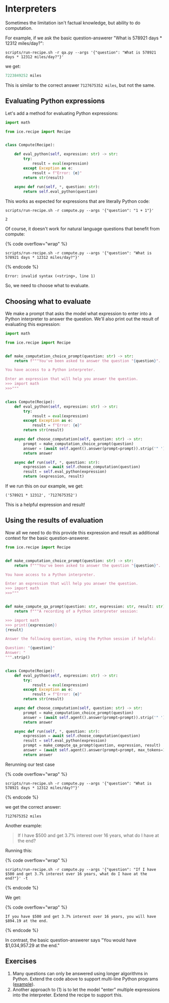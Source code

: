 # Interpreters

Sometimes the limitation isn't factual knowledge, but ability to do computation.

For example, if we ask the basic question-answerer "What is 578921 days \* 12312 miles/day?":

```shell
scripts/run-recipe.sh -r qa.py --args '{"question": "What is 578921 days * 12312 miles/day?"}'
```

we get:

```python
7223849252 miles
```

This is similar to the correct answer `7127675352 miles`, but not the same.



## Evaluating Python expressions

Let's add a method for evaluating Python expressions:

```python
import math

from ice.recipe import Recipe


class Compute(Recipe):

    def eval_python(self, expression: str) -> str:
        try:
            result = eval(expression)
        except Exception as e:
            result = f"Error: {e}"
        return str(result)
    
    async def run(self, *, question: str):
        return self.eval_python(question)
```

This works as expected for expressions that are literally Python code:

```shell
scripts/run-recipe.sh -r compute.py --args '{"question": "1 + 1"}'
```

```
2
```

Of course, it doesn't work for natural language questions that benefit from compute:

{% code overflow="wrap" %}
```shell
scripts/run-recipe.sh -r compute.py --args '{"question": "What is 578921 days * 12312 miles/day?"}'
```
{% endcode %}

```
Error: invalid syntax (<string>, line 1)
```

So, we need to choose what to evaluate.

## Choosing what to evaluate

We make a prompt that asks the model what expression to enter into a Python interpreter to answer the question. We'll also print out the result of evaluating this expression:

```python
import math

from ice.recipe import Recipe


def make_computation_choice_prompt(question: str) -> str:
    return f"""You've been asked to answer the question "{question}".

You have access to a Python interpreter.

Enter an expression that will help you answer the question.
>>> import math
>>>"""


class Compute(Recipe):
    def eval_python(self, expression: str) -> str:
        try:
            result = eval(expression)
        except Exception as e:
            result = f"Error: {e}"
        return str(result)

    async def choose_computation(self, question: str) -> str:
        prompt = make_computation_choice_prompt(question)
        answer = (await self.agent().answer(prompt=prompt)).strip('" ')
        return answer

    async def run(self, *, question: str):
        expression = await self.choose_computation(question)
        result = self.eval_python(expression)
        return (expression, result)
```

If we run this on our example, we get:

```
('578921 * 12312', '7127675352')
```

This is a helpful expression and result!

## Using the results of evaluation

Now all we need to do this provide this expression and result as additional context for the basic question-answerer.

```python
from ice.recipe import Recipe


def make_computation_choice_prompt(question: str) -> str:
    return f"""You've been asked to answer the question "{question}".

You have access to a Python interpreter.

Enter an expression that will help you answer the question.
>>> import math
>>>"""


def make_compute_qa_prompt(question: str, expression: str, result: str) -> str:
    return f"""A recording of a Python interpreter session:

>>> import math
>>> print({expression})
{result}

Answer the following question, using the Python session if helpful:

Question: "{question}"
Answer: "
""".strip()


class Compute(Recipe):
    def eval_python(self, expression: str) -> str:
        try:
            result = eval(expression)
        except Exception as e:
            result = f"Error: {e}"
        return str(result)

    async def choose_computation(self, question: str) -> str:
        prompt = make_computation_choice_prompt(question)
        answer = (await self.agent().answer(prompt=prompt)).strip('" ')
        return answer

    async def run(self, *, question: str):
        expression = await self.choose_computation(question)
        result = self.eval_python(expression)
        prompt = make_compute_qa_prompt(question, expression, result)
        answer = (await self.agent().answer(prompt=prompt, max_tokens=100)).strip('" ')
        return answer
```

Rerunning our test case

{% code overflow="wrap" %}
```shell
scripts/run-recipe.sh -r compute.py --args '{"question": "What is 578921 days * 12312 miles/day?"}'
```
{% endcode %}

we get the correct answer:

```
7127675352 miles
```

Another example:

> If I have $500 and get 3.7% interest over 16 years, what do I have at the end?

Running this:

{% code overflow="wrap" %}
```shell
scripts/run-recipe.sh -r compute.py --args '{"question": "If I have $500 and get 3.7% interest over 16 years, what do I have at the end?"}' -t
```
{% endcode %}

We get:

{% code overflow="wrap" %}
```
If you have $500 and get 3.7% interest over 16 years, you will have $894.19 at the end.
```
{% endcode %}

In contrast, the basic question-answerer says "You would have $1,034,957.29 at the end."

## Exercises

1. Many questions can only be answered using longer algorithms in Python. Extend the code above to support multi-line Python programs ([example](https://twitter.com/sergeykarayev/status/1569377881440276481/photo/1)).
2. Another approach to (1) is to let the model "enter" multiple expressions into the interpreter. Extend the recipe to support this.

